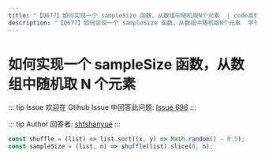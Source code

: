 ```yaml
---
title: "【Q677】如何实现一个 sampleSize 函数，从数组中随机取N个元素  | code高频面试题"
description: "【Q677】如何实现一个 sampleSize 函数，从数组中随机取N个元素  字节跳动面试题、阿里腾讯面试题、美团小米面试题。"
---
```


# 如何实现一个 sampleSize 函数，从数组中随机取 N 个元素

::: tip Issue
欢迎在 Gtihub Issue 中回答此问题: [Issue 696](https://github.com/shfshanyue/Daily-Question/issues/696)
:::

::: tip Author
回答者: [shfshanyue](https://github.com/shfshanyue)
:::

```js
const shuffle = (list) => list.sort((x, y) => Math.random() - 0.5);
const sampleSize = (list, n) => shuffle(list).slice(0, n);
```
